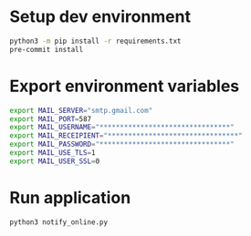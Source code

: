 # Setup dev environment

```bash
python3 -m pip install -r requirements.txt
pre-commit install
```

# Export environment variables

```bash
export MAIL_SERVER="smtp.gmail.com"
export MAIL_PORT=587
export MAIL_USERNAME="********************************"
export MAIL_RECEIPIENT="********************************"
export MAIL_PASSWORD="********************************"
export MAIL_USE_TLS=1
export MAIL_USER_SSL=0
```

# Run application

```bash
python3 notify_online.py
```
